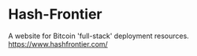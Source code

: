 # Hash-Frontier
A website for Bitcoin 'full-stack' deployment resources.
https://www.hashfrontier.com/
